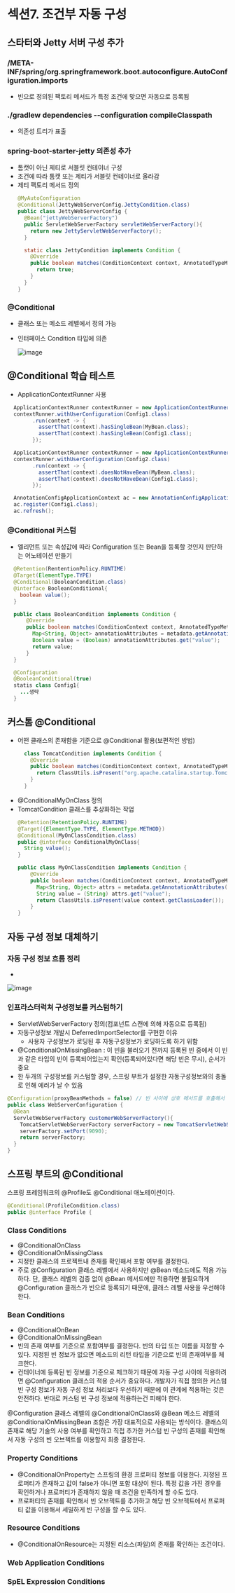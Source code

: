 # 섹션7. 조건부 자동 구성

## 스타터와 Jetty 서버 구성 추가

### /META-INF/spring/org.springframework.boot.autoconfigure.AutoConfiguration.imports
- 빈으로 정의된 팩토리 메서드가 특정 조건에 맞으면 자동으로 등록됨

### ./gradlew dependencies --configuration compileClasspath
- 의존성 트리가 표출

### spring-boot-starter-jetty 의존성 추가
- 톰캣이 아닌 제티로 서블릿 컨테이너 구성
- 조건에 따라 톰캣 또는 제티가 서블릿 컨테이너로 올라감
- 제티 팩토리 메서드 정의
  ```java
  @MyAutoConfiguration
  @Conditional(JettyWebServerConfig.JettyCondition.class)
  public class JettyWebServerConfig {
    @Bean("jettyWebServerFactory")
    public ServletWebServerFactory servletWebServerFactory(){
      return new JettyServletWebServerFactory();
    }

    static class JettyCondition implements Condition {
      @Override
      public boolean matches(ConditionContext context, AnnotatedTypeMetadata metadata){
        return true;
      }
    }
  }
  ```
### @Conditional
- 클래스 또는 메소드 레벨에서 정의 가능
- 인터페이스 Condition 타입에 의존
  
  ![image](https://github.com/DevHyeong/document/assets/44819285/818f57cf-430e-42a5-9c7c-8d9577ceaaa6)

## @Conditional 학습 테스트
- ApplicationContextRunner 사용
```java
  ApplicationContextRunner contextRunner = new ApplicationContextRunner();
  contextRunner.withUserConfiguration(Config1.class)
        .run(context -> {
          assertThat(context).hasSingleBean(MyBean.class);
          assertThat(context).hasSingleBean(Config1.class);
        });

  ApplicationContextRunner contextRunner = new ApplicationContextRunner();
  contextRunner.withUserConfiguration(Config2.class)
        .run(context -> {
          assertThat(context).doesNotHaveBean(MyBean.class);
          assertThat(context).doesNotHaveBean(Config1.class);
        });

  AnnotationConfigApplicationContext ac = new AnnotationConfigApplicationContext();
  ac.register(Config1.class);
  ac.refresh();
```
### @Conditional 커스텀
- 엘리먼트 또는 속성값에 따라 Configuration 또는 Bean을 등록할 것인지 판단하는 어노테이션 만들기
```java
  @Retention(RententionPolicy.RUNTIME)
  @Target(ElementType.TYPE)
  @Conditional(BooleanCondition.class)
  @interface BooleanConditional{
    boolean value();
  }

  public class BooleanCondition implements Condition {
      @Override
      public boolean matches(ConditionContext context, AnnotatedTypeMetadata metadata){
        Map<String, Object> annotationAttributes = metadata.getAnnotationAttributes(BooleanConditional.class.getName());
        Boolean value = (Boolean) annotationAttributes.get("value");
        return value;
      }
  }

  @Configuration
  @BooleanConditional(true)
  statis class Config1{
    ...생략
  }
```

## 커스톰 @Conditional
- 어떤 클래스의 존재함을 기준으로 @Conditional 활용(보편적인 방법)
  ```java
    class TomcatCondition implements Condition {
      @Override
      public boolean matches(ConditionContext context, AnnotatedTypeMetadata metadata){
        return ClassUtils.isPresent("org.apache.catalina.startup.Tomcat", context.getClassLoader()); 
      }
    }
  ```
- @ConditionalMyOnClass 정의
- TomcatCondition 클래스를 추상화하는 작업
  ```java
  @Retention(RetentionPolicy.RUNTIME)
  @Target({ElementType.TYPE, ElementType.METHOD})
  @Conditional(MyOnClassCondition.class)
  public @interface ConditionalMyOnClass{
    String value();
  }

  public class MyOnClassCondition implements Condition {
      @Override
      public boolean matches(ConditionContext context, AnnotatedTypeMetadata metadata){
        Map<String, Object> attrs = metadata.getAnnotationAttributes(ConditionalMyOnClass.class.getName());
        String value = (String) attrs.get("value");
        return ClassUtils.isPresent(value context.getClassLoader()); 
      }
  }
  ```

## 자동 구성 정보 대체하기 
### 자동 구성 정보 흐름 정리
- 

![image](https://github.com/DevHyeong/document/assets/44819285/7ef440f1-1f09-49a7-8e40-7f7b5044c258)

### 인프라스터럭쳐 구성정보를 커스텀하기
- ServletWebServerFactory 정의(컴포넌트 스캔에 의해 자동으로 등록됨)
- 자동구성정보 개발시 DeferredImportSelector를 구현한 이유
  - 사용자 구성정보가 로딩된 후 자동구성정보가 로딩하도록 하기 위함
- @ConditionalOnMissingBean : 이 빈을 불러오기 전까지 등록된 빈 중에서 이 빈과 같은 타입의 빈이 등록되어있는지 확인(등록되어있다면 해당 빈은 무시), 순서가 중요
- 한 두개의 구성정보를 커스텀할 경우, 스프링 부트가 설정한 자동구성정보와의 충돌로 인해 에러가 날 수 있음

```java
@Configuration(proxyBeanMethods = false) // 빈 사이에 상호 메서드를 호출해서 의존관계 주입을 넣을 것이 아니라면, false로 설정
public class WebServerConfiguration {
  @Bean
  ServletWebServerFactory customerWebServerFactory(){
    TomcatServletWebServerFactory serverFactory = new TomcatServletWebServerFactory();
    serverFactory.setPort(9090);
    return serverFactory;
  }
}
```

## 스프링 부트의 @Conditional
스프링 프레임워크의 @Profile도 @Conditional 애노테이션이다.
```java
@Conditional(ProfileCondition.class)
public @interface Profile {
```

### Class Conditions
- @ConditionalOnClass
- @ConditionalOnMissingClass
- 지정한 클래스의 프로젝트내 존재를 확인해서 포함 여부를 결정한다.
- 주로 @Configuration 클래스 레벨에서 사용하지만 @Bean 메소드에도 적용 가능하다. 단, 클래스 레벨의 검증 없이 @Bean 메서드에만 적용하면 불필요하게 @Configuration 클래스가 빈으로 등록되기 때문에, 클래스 레벨 사용을 우선해야 한다.

### Bean Conditions
- @ConditionalOnBean
- @ConditionalOnMissingBean
- 빈의 존재 여부를 기준으로 포함여부를 결정한다. 빈의 타입 또는 이름을 지정할 수 있다. 지정된 빈 정보가 없으면 메소드의 리턴 타입을 기준으로 빈의 존재여부를 체크한다.
- 컨테이너에 등록된 빈 정보를 기준으로 체크하기 때문에 자동 구성 사이에 적용하려면 @Configuration 클래스의 적용 순서가 중요하다. 개발자가 직접 정의한 커스텀 빈 구성 정보가 자동 구성 정보 처리보다 우선하기 때문에 이 관계에 적용하는 것은 안전하다. 반대로 커스텀 빈 구성 정보에 적용하는건 피해야 한다.

@Configuration 클래스 레벨의 @ConditionalOnClass와 @Bean 메소드 레벨의 @ConditionalOnMissingBean 조합은 가장 대표적으로 사용되는 방식이다. 클래스의 존재로 해당 기술의 사용 여부를 확인하고 직접 추가한 커스텀 빈 구성의 존재를 확인해서 자동 구성의 빈 오브젝트를 이용할지 최종 결정한다.

### Property Conditions
- @ConditionalOnProperty는 스프링의 환경 프로퍼티 정보를 이용한다. 지정된 프로퍼티가 존재하고 값이 false가 아니면 포함 대상이 된다. 특정 값을 가진 경우를 확인하거나 프로퍼티가 존재하지 않을 때 조건을 만족하게 할 수도 있다.
- 프로퍼티의 존재를 확인해서 빈 오브젝트를 추가하고 해당 빈 오브젝트에서 프로퍼티 값을 이용해서 세밀하게 빈 구성을 할 수도 있다.

### Resource Conditions
- @ConditionalOnResource는 지정된 리소스(파일)의 존재를 확인하는 조건이다.

### Web Application Conditions

### SpEL Expression Conditions




